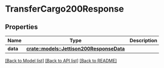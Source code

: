 # TransferCargo200Response

## Properties

Name | Type | Description | Notes
------------ | ------------- | ------------- | -------------
**data** | [**crate::models::Jettison200ResponseData**](jettison_200_response_data.md) |  | 

[[Back to Model list]](../README.md#documentation-for-models) [[Back to API list]](../README.md#documentation-for-api-endpoints) [[Back to README]](../README.md)


